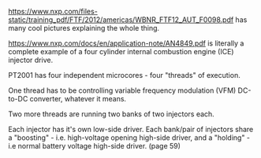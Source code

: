 
https://www.nxp.com/files-static/training_pdf/FTF/2012/americas/WBNR_FTF12_AUT_F0098.pdf has many cool pictures explaining the whole thing.

https://www.nxp.com/docs/en/application-note/AN4849.pdf is literally a complete example of a four cylinder internal combustion engine (ICE) injector drive.


PT2001 has four independent microcores - four "threads" of execution. 

One thread has to be controlling variable frequency modulation (VFM) DC-to-DC converter, whatever it means.

Two more threads are running two banks of two injectors each.

Each injector has it's own low-side driver.
Each bank/pair of injectors share a "boosting" - i.e. high-voltage opening high-side driver, and a "holding" - i.e normal battery voltage high-side driver. (page 59)    
